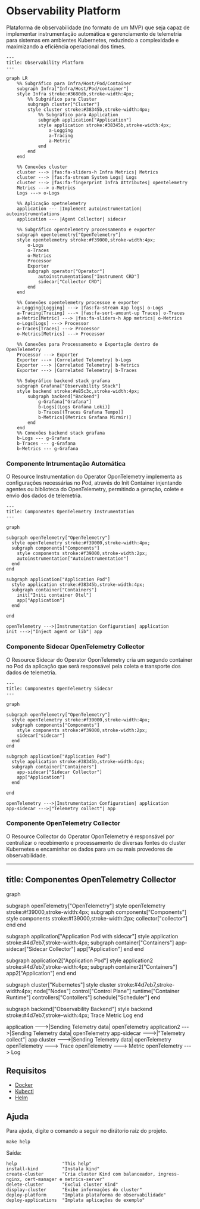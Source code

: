# Observability Platform

Plataforma de observabilidade (no formato de um MVP) que seja capaz de implementar instrumentação automática e gerenciamento de telemetria para sistemas em ambientes Kubernetes, reduzindo a complexidade e maximizando a eficiência operacional dos times. 

```mermaid
---
title: Observability Platform
---

graph LR
    %% Subgráfico para Infra/Host/Pod/Container
    subgraph Infra["Infra/Host/Pod/container"]
    style Infra stroke:#3680db,stroke-width:4px;
        %% Subgráfico para Cluster
        subgraph cluster["Cluster"]
        style cluster stroke:#38345b,stroke-width:4px;
            %% Subgráfico para Application
            subgraph application["Application"]
            style application stroke:#38345b,stroke-width:4px;
                a-Logging
                a-Tracing
                a-Metric
            end
        end
    end

    %% Conexões cluster
    cluster ---> |fas:fa-sliders-h Infra Metrics| Metrics
    cluster ---> |fas:fa-stream System Logs| Logs
    cluster ---> |fas:fa-fingerprint Infra Attributes| opentelemetry
    Metrics ---> o-Metrics
    Logs ---> o-Logs

    %% Aplicação opetnelemetry
    application --- |Implement autoinstrumentation| autoinstrumentations
    application --- |Agent Collector| sidecar

    %% Subgráfico opentelemetry processamento e exporter
    subgraph opentelemetry["OpenTelemetry"]
    style opentelemetry stroke:#f39000,stroke-width:4px;
        o-Logs
        o-Traces
        o-Metrics
        Processor
        Exporter
        subgraph operator["Operator"]
            autoinstrumentations["Instrument CRD"]
            sidecar["Collector CRD"]
        end 
    end

    %% Conexões opentelemetry processoe e exporter
    a-Logging[Logging] ---> |fas:fa-stream App logs| o-Logs
    a-Tracing[Tracing] ---> |fas:fa-sort-amount-up Traces| o-Traces
    a-Metric[Metric] ---> |fas:fa-sliders-h App metrics| o-Metrics
    o-Logs[Logs] ---> Processor
    o-Traces[Traces] ---> Processor
    o-Metrics[Metrics] ---> Processor

    %% Conexões para Processamento e Exportação dentro de OpenTelemetry
    Processor ---> Exporter
    Exporter ---> |Correlated Telemetry| b-Logs
    Exporter ---> |Correlated Telemetry| b-Metrics
    Exporter ---> |Correlated Telemetry| b-Traces
    
    %% Subgráfico backend stack grafana
    subgraph Grafana["Observability Stack"]
    style backend stroke:#e85c3c,stroke-width:4px;
        subgraph backend["Backend"]
            g-Grafana["Grafana"]
            b-Logs[(Logs Grafana Loki)]
            b-Traces[(Traces Grafana Tempo)]
            b-Metrics[(Metrics Grafana Mirmir)]
        end
    end
    %% Conexões backend stack grafana
    b-Logs --- g-Grafana
    b-Traces --- g-Grafana
    b-Metrics --- g-Grafana
```

### Componente Intrumentação Automática

O Resource Instrumentation do Operator OponTelemetry implementa as configurações necessárias no Pod, através do Init Container injentando agentes ou biblioteca do OpenTelemetry, permitindo a geração, colete e envio dos dados de telemetria.

```mermaid
---
title: Componentes OpenTelemetry Instrumentation
---

graph

subgraph openTelemetry["OpenTelemetry"]
  style openTelemetry stroke:#f39000,stroke-width:4px;
  subgraph components["Components"]
    style components stroke:#f39000,stroke-width:2px;
    autoinstrumentation["Autoinstrumentation"]
  end
end

subgraph application["Application Pod"]
  style application stroke:#38345b,stroke-width:4px;
  subgraph container["Containers"]
    init["Initi container Otel"]
    app["Application"]
  end
  
end

openTelemetry --->|Instrumentation Configuration| application
init --->|"Inject agent or lib"| app
```

### Componente Sidecar OpenTelemetry Collector

O Resource Sidecar do Operator OponTelemetry cria um segundo container no Pod da aplicação que será responsável pela coleta e transporte dos dados de telemetria.

```mermaid
---
title: Componentes OpenTelemetry Sidecar
---

graph

subgraph openTelemetry["OpenTelemetry"]
  style openTelemetry stroke:#f39000,stroke-width:4px;
  subgraph components["Components"]
    style components stroke:#f39000,stroke-width:2px;
    sidecar["sidecar"]
  end
end

subgraph application["Application Pod"]
  style application stroke:#38345b,stroke-width:4px;
  subgraph container["Containers"]
    app-sidecar["Sidecar Collector"]
    app["Application"]
  end
  
end

openTelemetry --->|Instrumentation Configuration| application
app-sidecar --->|"Telemetry collect"| app
```

### Componente OpenTelemetry Collector

O Resource Collector do Operator OponTelemetry é responsável por centralizar o recebimento e processamento de diversas fontes do cluster Kubernetes e encaminhar os dados para um ou mais provedores de observabilidade.

---
title: Componentes OpenTelemetry Collector
---

graph

subgraph openTelemetry["OpenTelemetry"]
  style openTelemetry stroke:#f39000,stroke-width:4px;
  subgraph components["Components"]
    style components stroke:#f39000,stroke-width:2px;
    collector["collector"]
  end
end

subgraph application["Application Pod with sidecar"]
  style application stroke:#4d7eb7,stroke-width:4px;
  subgraph container["Containers"]
    app-sidecar["Sidecar Collector"]
    app["Application"]
  end
end

subgraph application2["Application Pod"]
  style application2 stroke:#4d7eb7,stroke-width:4px;
  subgraph container2["Containers"]
    app2["Application"]
  end
end

subgraph cluster["Kubernetes"]
style cluster stroke:#4d7eb7,stroke-width:4px;
node["Nodes"]
control["Control Plane"]
runtime["Container Runtime"]
controllers["Contollers"]
schedule["Scheduler"]
end

subgraph backend["Observability Backend"]
style backend stroke:#4d7eb7,stroke-width:4px;
Trace
Metric
Log
end


application --->|Sending Telemetry data| openTelemetry
application2 --->|Sending Telemetry data| openTelemetry
app-sidecar --->|"Telemetry collect"| app
cluster --->|Sending Telemetry data| openTelemetry
openTelemetry ---> Trace
openTelemetry ---> Metric
openTelemetry ---> Log

## Requisitos

- [Docker](https://docs.docker.com/engine/install/)
- [Kubectl](https://kubernetes.io/pt-br/docs/tasks/tools/#kubectl)
- [Helm](https://helm.sh/docs/intro/install/)

## Ajuda

Para ajuda, digite o comando a seguir no dirátorio raiz do projeto. 

```shell
make help
```
Saída:

```shell
help                 "This help"
install-kind         "Instala kind"
create-cluster       "Cria cluster Kind com balanceador, ingress-nginx, cert-manager e metrics-server"
delete-cluster       "Exclui cluster Kind"
display-cluster      "Exibe informações do cluster"
deploy-platform      "Implata plataforma de observabilidade"
deploy-applications  "Implata aplicações de exemplo"
```
